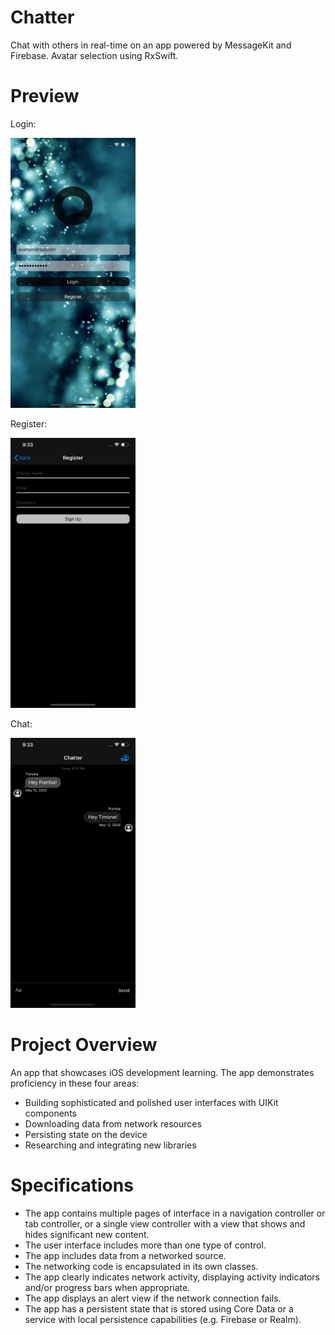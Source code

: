 # Chatter
Chat with others in real-time on an app powered by MessageKit and Firebase. Avatar selection using RxSwift.

# Preview
Login:

<img src="https://github.com/sumairzamir/Chatter/blob/master/Chatter/Assets/Screenshots/Login.png" width="200" height="432">

Register:

<img src="https://github.com/sumairzamir/Chatter/blob/master/Chatter/Assets/Screenshots/Signup.png" width="200" height="432">

Chat:

<img src="https://github.com/sumairzamir/Chatter/blob/master/Chatter/Assets/Screenshots/Chat.png" width="200" height="432">

# Project Overview
An app that showcases iOS development learning. The app demonstrates proficiency in these four areas:

+ Building sophisticated and polished user interfaces with UIKit components
+ Downloading data from network resources
+ Persisting state on the device
+ Researching and integrating new libraries

# Specifications
+ The app contains multiple pages of interface in a navigation controller or tab controller, or a single view controller with a view that shows and hides significant new content.
+ The user interface includes more than one type of control.
+ The app includes data from a networked source.
+ The networking code is encapsulated in its own classes.
+ The app clearly indicates network activity, displaying activity indicators and/or progress bars when appropriate.
+ The app displays an alert view if the network connection fails.
+ The app has a persistent state that is stored using Core Data or a service with local persistence capabilities (e.g. Firebase or Realm).
